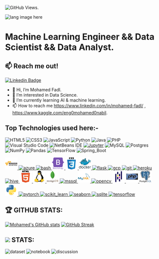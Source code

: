 ![GitHub Views](https://komarev.com/ghpvc/?username=mohnabilfadl).

<p align="left"><img width=10%" src="https://github.com/alansmathew/alansmathew/raw/master/lang.gif" alt="lang image here" /></p>
 

# Machine Learning Engineer && Data Scientist && Data Analyst. 
## :mailbox: Reach me out!

[![Linkedin Badge](https://img.shields.io/badge/-Mohamed_Fadl-0e76a8?style=flat&labelColor=0e76a8&logo=linkedin&logoColor=white)](https://www.linkedin.com/in/mohamed-fadl/)

- 👋 Hi, I’m Mohamed Fadl.
- 👀 I’m interested in Data Science. 
- 🌱 I’m currently learning AI & machine learning.
- 📫 How to reach me https://www.linkedin.com/in/mohamed-fadl/ , https://www.kaggle.com/eng0mohamed0nabil.


## Top Technologies used here:-

<img alt="HTML5" src="https://img.shields.io/badge/html5-%23E34F26.svg?style=for-the-badge&logo=html5&logoColor=white"/> <img alt="CSS3" src="https://img.shields.io/badge/css3-%231572B6.svg?style=for-the-badge&logo=css3&logoColor=white"/> <img alt="JavaScript" src="https://img.shields.io/badge/javascript-%23323330.svg?style=for-the-badge&logo=javascript&logoColor=%23F7DF1E"/> <img alt="Python" src="https://img.shields.io/badge/python-%2314354C.svg?style=for-the-badge&logo=python&logoColor=white"/> <img alt="Java" src="https://img.shields.io/badge/java-%23ED8B00.svg?style=for-the-badge&logo=java&logoColor=white"/> <img alt="PHP" src="https://img.shields.io/badge/php-%23777BB4.svg?style=for-the-badge&logo=php&logoColor=white"/> <img alt="Visual Studio Code" src="https://img.shields.io/badge/VisualStudioCode-0078d7.svg?style=for-the-badge&logo=visual-studio-code&logoColor=white"/> <img alt="NetBeans IDE" src="https://img.shields.io/badge/NetBeansIDE-1B6AC6.svg?style=for-the-badge&logo=apache-netbeans-ide&logoColor=white"/> [![Jupyter](https://img.shields.io/badge/Made%20with-Jupyter-orange?style=for-the-badge&logo=Jupyter)](https://jupyter.org/try) <img alt="MySQL" src="https://img.shields.io/badge/mysql-%2300f.svg?style=for-the-badge&logo=mysql&logoColor=white"/> <img alt="Postgres" src ="https://img.shields.io/badge/postgres-%23316192.svg?style=for-the-badge&logo=postgresql&logoColor=white"/> 
 <img alt="NumPy" src="https://img.shields.io/badge/numpy-%23013243.svg?style=for-the-badge&logo=numpy&logoColor=white" /> <img alt="Pandas" src="https://img.shields.io/badge/pandas-%23150458.svg?style=for-the-badge&logo=pandas&logoColor=white" /> <img alt="TensorFlow" src="https://img.shields.io/badge/TensorFlow-%23FF6F00.svg?style=for-the-badge&logo=TensorFlow&logoColor=white" />
![Spring_Boot](https://img.shields.io/badge/Spring_Boot-F2F4F9?style=for-the-badge&logo=spring-boot)
<p align="left"> <a href="https://aws.amazon.com" target="_blank" rel="noreferrer"> <img src="https://raw.githubusercontent.com/devicons/devicon/master/icons/amazonwebservices/amazonwebservices-original-wordmark.svg" alt="aws" width="40" height="40"/> </a> <a href="https://azure.microsoft.com/en-in/" target="_blank" rel="noreferrer"> <img src="https://www.vectorlogo.zone/logos/microsoft_azure/microsoft_azure-icon.svg" alt="azure" width="40" height="40"/> </a> <a href="https://www.gnu.org/software/bash/" target="_blank" rel="noreferrer"> <img src="https://www.vectorlogo.zone/logos/gnu_bash/gnu_bash-icon.svg" alt="bash" width="40" height="40"/> </a> <a href="https://getbootstrap.com" target="_blank" rel="noreferrer"> <img src="https://raw.githubusercontent.com/devicons/devicon/master/icons/bootstrap/bootstrap-plain-wordmark.svg" alt="bootstrap" width="40" height="40"/> </a> <a href="https://www.w3schools.com/css/" target="_blank" rel="noreferrer"> <img src="https://raw.githubusercontent.com/devicons/devicon/master/icons/css3/css3-original-wordmark.svg" alt="css3" width="40" height="40"/> </a> <a href="https://www.docker.com/" target="_blank" rel="noreferrer"> <img src="https://raw.githubusercontent.com/devicons/devicon/master/icons/docker/docker-original-wordmark.svg" alt="docker" width="40" height="40"/> </a> <a href="https://flask.palletsprojects.com/" target="_blank" rel="noreferrer"> <img src="https://www.vectorlogo.zone/logos/pocoo_flask/pocoo_flask-icon.svg" alt="flask" width="40" height="40"/> </a> <a href="https://cloud.google.com" target="_blank" rel="noreferrer"> <img src="https://www.vectorlogo.zone/logos/google_cloud/google_cloud-icon.svg" alt="gcp" width="40" height="40"/> </a> <a href="https://git-scm.com/" target="_blank" rel="noreferrer"> <img src="https://www.vectorlogo.zone/logos/git-scm/git-scm-icon.svg" alt="git" width="40" height="40"/> </a> <a href="https://heroku.com" target="_blank" rel="noreferrer"> <img src="https://www.vectorlogo.zone/logos/heroku/heroku-icon.svg" alt="heroku" width="40" height="40"/> </a> <a href="https://hive.apache.org/" target="_blank" rel="noreferrer"> <img src="https://www.vectorlogo.zone/logos/apache_hive/apache_hive-icon.svg" alt="hive" width="40" height="40"/> </a> <a href="https://www.w3.org/html/" target="_blank" rel="noreferrer"> <img src="https://raw.githubusercontent.com/devicons/devicon/master/icons/html5/html5-original-wordmark.svg" alt="html5" width="40" height="40"/> </a> <a href="https://www.linux.org/" target="_blank" rel="noreferrer"> <img src="https://raw.githubusercontent.com/devicons/devicon/master/icons/linux/linux-original.svg" alt="linux" width="40" height="40"/> </a> <a href="https://www.mongodb.com/" target="_blank" rel="noreferrer"> <img src="https://raw.githubusercontent.com/devicons/devicon/master/icons/mongodb/mongodb-original-wordmark.svg" alt="mongodb" width="40" height="40"/> </a> <a href="https://www.microsoft.com/en-us/sql-server" target="_blank" rel="noreferrer"> <img src="https://www.svgrepo.com/show/303229/microsoft-sql-server-logo.svg" alt="mssql" width="40" height="40"/> </a> <a href="https://www.mysql.com/" target="_blank" rel="noreferrer"> <img src="https://raw.githubusercontent.com/devicons/devicon/master/icons/mysql/mysql-original-wordmark.svg" alt="mysql" width="40" height="40"/> </a> <a href="https://opencv.org/" target="_blank" rel="noreferrer"> <img src="https://www.vectorlogo.zone/logos/opencv/opencv-icon.svg" alt="opencv" width="40" height="40"/> </a> <a href="https://pandas.pydata.org/" target="_blank" rel="noreferrer"> <img src="https://raw.githubusercontent.com/devicons/devicon/2ae2a900d2f041da66e950e4d48052658d850630/icons/pandas/pandas-original.svg" alt="pandas" width="40" height="40"/> </a> <a href="https://www.php.net" target="_blank" rel="noreferrer"> <img src="https://raw.githubusercontent.com/devicons/devicon/master/icons/php/php-original.svg" alt="php" width="40" height="40"/> </a> <a href="https://www.postgresql.org" target="_blank" rel="noreferrer"> <img src="https://raw.githubusercontent.com/devicons/devicon/master/icons/postgresql/postgresql-original-wordmark.svg" alt="postgresql" width="40" height="40"/> </a> <a href="https://www.python.org" target="_blank" rel="noreferrer"> <img src="https://raw.githubusercontent.com/devicons/devicon/master/icons/python/python-original.svg" alt="python" width="40" height="40"/> </a> <a href="https://pytorch.org/" target="_blank" rel="noreferrer"> <img src="https://www.vectorlogo.zone/logos/pytorch/pytorch-icon.svg" alt="pytorch" width="40" height="40"/> </a> <a href="https://scikit-learn.org/" target="_blank" rel="noreferrer"> <img src="https://upload.wikimedia.org/wikipedia/commons/0/05/Scikit_learn_logo_small.svg" alt="scikit_learn" width="40" height="40"/> </a> <a href="https://seaborn.pydata.org/" target="_blank" rel="noreferrer"> <img src="https://seaborn.pydata.org/_images/logo-mark-lightbg.svg" alt="seaborn" width="40" height="40"/> </a> <a href="https://www.sqlite.org/" target="_blank" rel="noreferrer"> <img src="https://www.vectorlogo.zone/logos/sqlite/sqlite-icon.svg" alt="sqlite" width="40" height="40"/> </a> <a href="https://www.tensorflow.org" target="_blank" rel="noreferrer"> <img src="https://www.vectorlogo.zone/logos/tensorflow/tensorflow-icon.svg" alt="tensorflow" width="40" height="40"/> </a> </p>


## :trophy: GITHUB STATS:

[![Mohamed's GitHub stats](https://github-readme-stats.vercel.app/api?username=mohnabilfadl&theme=gruvbox&show_icons=true)](https://github.com/anuraghazra/github-readme-stats)
[![GitHub Streak](https://github-readme-streak-stats.herokuapp.com/?user=mohnabilfadl&theme=gruvbox)](https://git.io/streak-stats)
 

## [<img src="https://kaggle.com/static/images/site-logo.png" height="50"/>](https://kaggle.com) STATS:

![dataset](https://road-to-kaggle-grandmaster.vercel.app/api/badges/eng0mohamed0nabil/dataset)
![notebook](https://road-to-kaggle-grandmaster.vercel.app/api/badges/eng0mohamed0nabil/notebook)
![discussion](https://road-to-kaggle-grandmaster.vercel.app/api/badges/eng0mohamed0nabil/discussion)
